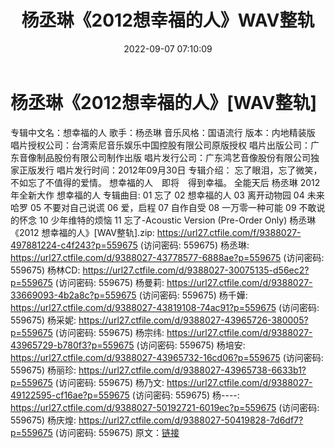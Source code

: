﻿---
title: 杨丞琳《2012想幸福的人》WAV整轨
date: 2022-09-07 07:10:09
categories: WAV车载音乐、镜像
tags: 华语中文
---
# 杨丞琳《2012想幸福的人》[WAV整轨]

专辑中文名：想幸福的人
歌手：杨丞琳
音乐风格：国语流行
版本：内地精装版
唱片授权公司：台湾索尼音乐娱乐中国控股有限公司原版授权
唱片出版公司：广东音像制品股份有限公司制作出版
唱片发行公司：广东鸿艺音像股份有限公司独家正版发行
唱片发行时间：2012年09月30日
专辑介绍：
忘了眼泪，忘了微笑，不如忘了不值得的爱情。
想幸福的人　即将　得到幸福。
全能天后 杨丞琳 2012年全新大作
想幸福的人
专辑曲目:
01 忘了
02 想幸福的人
03 离开动物园
04 未来哈罗
05 不要对自己说谎
06 爱，启程
07 自作自受
08 一万零一种可能
09 不敢说的怀念
10 少年维特的烦恼
11 忘了-Acoustic Version (Pre-Order Only)
杨丞琳《2012 想幸福的人》[WAV整轨].zip: https://url27.ctfile.com/f/9388027-497881224-c4f243?p=559675
(访问密码: 559675)
杨丞琳: https://url27.ctfile.com/d/9388027-43778577-6888ae?p=559675
(访问密码: 559675)
杨林CD: https://url27.ctfile.com/d/9388027-30075135-d56ec2?p=559675
(访问密码: 559675)
杨曼莉: https://url27.ctfile.com/d/9388027-33669093-4b2a8c?p=559675
(访问密码: 559675)
杨千嬅: https://url27.ctfile.com/d/9388027-43819108-74ac91?p=559675
(访问密码: 559675)
杨采妮: https://url27.ctfile.com/d/9388027-43965726-380005?p=559675
(访问密码: 559675)
杨宗纬: https://url27.ctfile.com/d/9388027-43965729-b780f3?p=559675
(访问密码: 559675)
杨培安: https://url27.ctfile.com/d/9388027-43965732-16cd06?p=559675
(访问密码: 559675)
杨丽珍: https://url27.ctfile.com/d/9388027-43965738-6633b1?p=559675
(访问密码: 559675)
杨乃文: https://url27.ctfile.com/d/9388027-49122595-cf16ae?p=559675
(访问密码: 559675)
杨----: https://url27.ctfile.com/d/9388027-50192721-6019ec?p=559675
(访问密码: 559675)
杨庆煌: https://url27.ctfile.com/d/9388027-50419828-7d6df7?p=559675
(访问密码: 559675)
原文：[链接](https://blog.sina.com.cn/s/blog_1647c7e7601030za2.html)